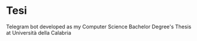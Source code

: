 # Tesi

Telegram bot developed as my Computer Science Bachelor Degree's Thesis at Università della Calabria
